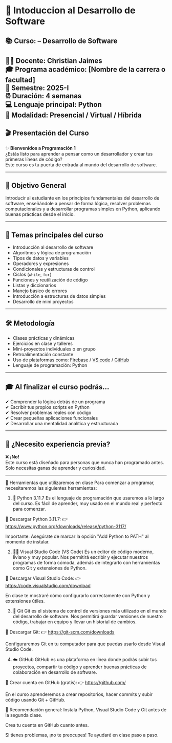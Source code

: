 # 📘 Intoduccion al Desarrollo de Software  

## 📚 Curso: – Desarrollo de Software  
**👨‍🏫 Docente:** Christian Jaimes  
**🎓 Programa académico:** [Nombre de la carrera o facultad]  
**📅 Semestre:** 2025-I  
**⏰ Duración:** 4 semanas  
**💻 Lenguaje principal:** Python  
**📍 Modalidad:** Presencial / Virtual / Híbrida 
---

## 🎬 Presentación del Curso

✨ **Bienvenidos a Programación 1**  
¿Estás listo para aprender a pensar como un desarrollador y crear tus primeras líneas de código?  
Este curso es tu puerta de entrada al mundo del desarrollo de software.

---

## 🎯 Objetivo General

Introducir al estudiante en los principios fundamentales del desarrollo de software, enseñándole a pensar de forma lógica, resolver problemas computacionales y a desarrollar programas simples en Python, aplicando buenas prácticas desde el inicio.

---

## 📌 Temas principales del curso

- Introducción al desarrollo de software  
- Algoritmos y lógica de programación  
- Tipos de datos y variables  
- Operadores y expresiones  
- Condicionales y estructuras de control  
- Ciclos (`while`, `for`)  
- Funciones y reutilización de código  
- Listas y diccionarios  
- Manejo básico de errores  
- Introducción a estructuras de datos simples  
- Desarrollo de mini proyectos  

---

## 🛠️ Metodología

- Clases prácticas y dinámicas  
- Ejercicios en clase y talleres  
- Mini-proyectos individuales o en grupo  
- Retroalimentación constante  
- Uso de plataformas como: [Firebase](https://firebase.studio/) / [VS code](https://code.visualstudio.com/download) / [GitHub](https://github.com/)
- Lenguaje de programación: Python  

---

## 🎓 Al finalizar el curso podrás…

✔ Comprender la lógica detrás de un programa  
✔ Escribir tus propios scripts en Python  
✔ Resolver problemas reales con código  
✔ Crear pequeñas aplicaciones funcionales  
✔ Desarrollar una mentalidad analítica y estructurada  

---

## 🧠 ¿Necesito experiencia previa?

❌ **¡No!**  
Este curso está diseñado para personas que nunca han programado antes. Solo necesitas ganas de aprender y curiosidad.

---
🧰 Herramientas que utilizaremos en clase
Para comenzar a programar, necesitaremos las siguientes herramientas:

1. 🐍 Python 3.11.7
Es el lenguaje de programación que usaremos a lo largo del curso. Es fácil de aprender, muy usado en el mundo real y perfecto para comenzar.

🔗 Descargar Python 3.11.7:
👉 https://www.python.org/downloads/release/python-3117/

Importante: Asegúrate de marcar la opción "Add Python to PATH" al momento de instalar.

2. 🧑‍💻 Visual Studio Code (VS Code)
Es un editor de código moderno, liviano y muy popular. Nos permitirá escribir y ejecutar nuestros programas de forma cómoda, además de integrarlo con herramientas como Git y extensiones de Python.

🔗 Descargar Visual Studio Code:
👉 https://code.visualstudio.com/download

En clase te mostraré cómo configurarlo correctamente con Python y extensiones útiles.

3. 🔧 Git
Git es el sistema de control de versiones más utilizado en el mundo del desarrollo de software. Nos permitirá guardar versiones de nuestro código, trabajar en equipo y llevar un historial de cambios.

🔗 Descargar Git:
👉 https://git-scm.com/downloads

Configuraremos Git en tu computador para que puedas usarlo desde Visual Studio Code.

4. ☁️ GitHub
GitHub es una plataforma en línea donde podrás subir tus proyectos, compartir tu código y aprender buenas prácticas de colaboración en desarrollo de software.

🔗 Crear cuenta en GitHub (gratis):
👉 https://github.com/

En el curso aprenderemos a crear repositorios, hacer commits y subir código usando Git + GitHub.

📌 Recomendación general:
Instala Python, Visual Studio Code y Git antes de la segunda clase.

Crea tu cuenta en GitHub cuanto antes.

Si tienes problemas, ¡no te preocupes! Te ayudaré en clase paso a paso.
